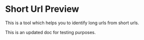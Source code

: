 # Short Url Preview

This is a tool which helps you to identify long urls from short urls.

This is an updated doc for testing purposes.
